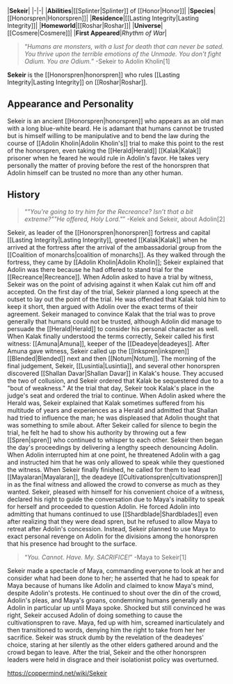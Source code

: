 |**Sekeir**|
|-|-|
|**Abilities**|[[Splinter\|Splinter]] of [[Honor\|Honor]]|
|**Species**|[[Honorspren\|Honorspren]]|
|**Residence**|[[Lasting Integrity\|Lasting Integrity]]|
|**Homeworld**|[[Roshar\|Roshar]]|
|**Universe**|[[Cosmere\|Cosmere]]|
|**First Appeared**|*Rhythm of War*|

>“*Humans are monsters, with a lust for death that can never be sated. You thrive upon the terrible emotions of the Unmade. You don't fight Odium. You are Odium.*”
\-Sekeir to Adolin Kholin[1]


**Sekeir** is the [[Honorspren\|honorspren]] who rules [[Lasting Integrity\|Lasting Integrity]] on [[Roshar\|Roshar]].

## Appearance and Personality
Sekeir is an ancient [[Honorspren\|honorspren]] who appears as an old man with a long blue-white beard.
He is adamant that humans cannot be trusted but is himself willing to be manipulative and to bend the law during the course of [[Adolin Kholin\|Adolin Kholin's]] trial to make this point to the rest of the honorspren, even taking the [[Herald\|Herald]] [[Kalak\|Kalak]] prisoner when he feared he would rule in Adolin's favor. He takes very personally the matter of proving before the rest of the honorspren that Adolin himself can be trusted no more than any other human.

## History
>“*"You're going to try him for the Recreance? Isn’t that a bit extreme?""He offered, Holy Lord."*”
\-Kelek and Sekeir, about Adolin[2]

Sekeir, as leader of the [[Honorspren\|honorspren]] fortress and capital [[Lasting Integrity\|Lasting Integrity]], greeted [[Kalak\|Kalak]] when he arrived at the fortress after the arrival of the ambassadorial group from the [[Coalition of monarchs\|coalition of monarchs]]. As they walked through the fortress, they came by [[Adolin Kholin\|Adolin Kholin]]; Sekeir explained that Adolin was there because he had offered to stand trial for the [[Recreance\|Recreance]]. When Adolin asked to have a trial by witness, Sekeir was on the point of advising against it when Kalak cut him off and accepted.
On the first day of the trial, Sekeir planned a long speech at the outset to lay out the point of the trial. He was offended that Kalak told him to keep it short, then argued with Adolin over the exact terms of their agreement. Sekeir managed to convince Kalak that the trial was to prove generally that humans could not be trusted, although Adolin did manage to persuade the [[Herald\|Herald]] to consider his personal character as well. When Kalak finally understood the terms correctly, Sekeir called his first witness: [[Amuna\|Amuna]], keeper of the [[Deadeye\|deadeyes]]. After Amuna gave witness, Sekeir called up the [[Inkspren\|inkspren]] [[Blended\|Blended]] next and then [[Notum\|Notum]].
The morning of the final judgement, Sekeir, [[Lusintia\|Lusintia]], and several other honorspren discovered [[Shallan Davar\|Shallan Davar]] in Kalak's house. They accused the two of collusion, and Sekeir ordered that Kalak be sequestered due to a "bout of weakness." At the trial that day, Sekeir took Kalak's place in the judge's seat and ordered the trial to continue. When Adolin asked where the Herald was, Sekeir explained that Kalak sometimes suffered from his multitude of years and experiences as a Herald and admitted that Shallan had tried to influence the man; he was displeased that Adolin thought that was something to smile about. After Sekeir called for silence to begin the trial, he felt he had to show his authority by throwing out a few [[Spren\|spren]] who continued to whisper to each other.
Sekeir then began the day's proceedings by delivering a lengthy speech denouncing Adolin. When Adolin interrupted him at one point, he threatened Adolin with a gag and instructed him that he was only allowed to speak while they questioned the witness. When Sekeir finally finished, he called for them to lead [[Mayalaran\|Mayalaran]], the deadeye [[Cultivationspren\|cultivationspren]] in as the final witness and allowed the crowd to converse as much as they wanted. Sekeir, pleased with himself for his convenient choice of a witness, declared his right to guide the conversation due to Maya's inability to speak for herself and proceeded to question Adolin. He forced Adolin into admitting that humans continued to use [[Shardblade\|Shardblades]] even after realizing that they were dead spren, but he refused to allow Maya to retreat after Adolin's concession. Instead, Sekeir planned to use Maya to exact personal revenge on Adolin for the divisions among the honorspren that his presence had brought to the surface.

>“*You. Cannot. Have. My. SACRIFICE!*”
\-Maya to Sekeir[1]

Sekeir made a spectacle of Maya, commanding everyone to look at her and consider what had been done to her; he asserted that he had to speak for Maya because of humans like Adolin and claimed to know Maya's mind, despite Adolin's protests. He continued to shout over the din of the crowd, Adolin's pleas, and Maya's groans, condemning humans generally and Adolin in particular up until Maya spoke. Shocked but still convinced he was right, Sekeir accused Adolin of doing something to cause the cultivationspren to rave. Maya, fed up with him, screamed inarticulately and then transitioned to words, denying him the right to take from her her sacrifice. Sekeir was struck dumb by the revelation of the deadeyes' choice, staring at her silently as the other elders gathered around and the crowd began to leave.
After the trial, Sekeir and the other honorspren leaders were held in disgrace and their isolationist policy was overturned.



https://coppermind.net/wiki/Sekeir